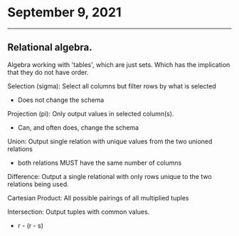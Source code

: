 # September 9, 2021

---

## Relational algebra. 

Algebra working with 'tables', which are just sets. Which has the implication that they do not have order. 

Selection (sigma): Select all columns but filter rows by what is selected
- Does not change the schema

Projection (pi): Only output values in selected column(s). 
- Can, and often does, change the schema

Union: Output single relation with unique values from the two unioned relations
- both relations MUST have the same number of columns

Difference: Output a single relational with only rows unique to the two relations being used. 

Cartesian Product: All possible pairings of all multiplied tuples

Intersection: Output tuples with common values. 
- r - (r - s)